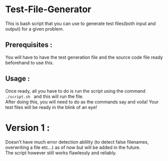 # Test-File-Generator

This is bash script that you can use to generate test files(both input and output) for a given problem.<br>
## Prerequisites : 
You will have to have the test generation file and the source code file ready beforehand to use this.<br>
## Usage :
Once ready, all you have to do is run the script using the command <code> ./script.sh </code> and this will run the file.<br>
After doing this, you will need to do as the commands say and voila! Your test files will be ready in the blink of an eye!<br>

# Version 1 :
Doesn't have much error detection ablility (to detect false filenames, overwriting a file etc...) as of now but will be added in the future.<br>
The script however still works flawlessly and reliably.
